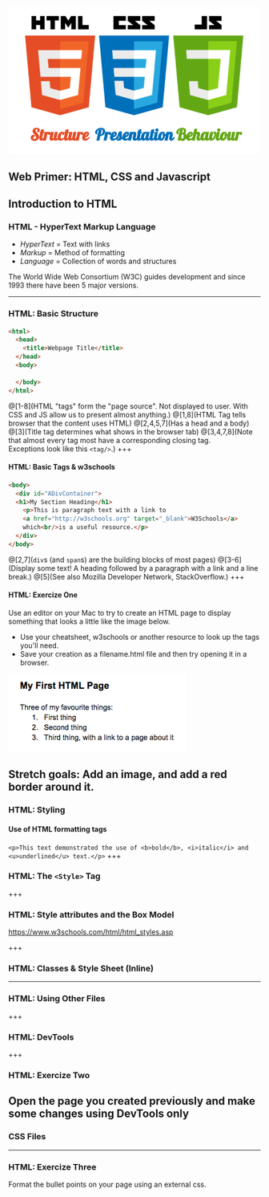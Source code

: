 ![HTML, CSS and Javascript](images/HTML-CSS-JS.png)

Web Primer: HTML, CSS and Javascript
---
## Introduction to HTML

### HTML - HyperText Markup Language

* *HyperText* = Text with links
* *Markup* = Method of formatting
* *Language* = Collection of words and structures

The World Wide Web Consortium (W3C) guides development and since 1993 there have been 5 major versions. 

---
### HTML: Basic Structure

```html
<html>
  <head>
    <title>Webpage Title</title>
  </head>
  <body>

  </body>
</html>
```
@[1-8](HTML "tags" form the "page source". Not displayed to user. With CSS and JS allow us to present almost anything.)
@[1,8](HTML Tag tells browser that the content uses HTML)
@[2,4,5,7](Has a head and a body)
@[3](Title tag determines what shows in the browser tab)
@[3,4,7,8](Note that almost every tag most have a corresponding closing tag. <br/>Exceptions look like this `<tag/>`.)
+++
#### HTML: Basic Tags & w3schools

```html
<body>
  <div id="ADivContainer">
  <h1>My Section Heading</h1>
    <p>This is paragraph text with a link to 
    <a href="http://w3schools.org" target="_blank">W3Schools</a> 
    which<br/>is a useful resource.</p>
  </div>
</body>
```
@[2,7](`div`s (and `span`s) are the building blocks of most pages)
@[3-6](Display some text! A heading followed by a paragraph with a link and a line break.)
@[5](See also Mozilla Developer Network, StackOverflow.)
+++
#### HTML: Exercize One

Use an editor on your Mac to try to create an HTML page to display something that looks a little like the image below. 
* Use your cheatsheet, w3schools or another resource to look up the tags you'll need.
* Save your creation as a filename.html file and then try opening it in a browser.

![Ex1 screenshot](images/Ex1-screenshot.png)

Stretch goals: Add an image, and add a red border around it.
---
### HTML: Styling

#### Use of HTML formatting tags

`<p>This text demonstrated the use of <b>bold</b>, <i>italic</i> and <u>underlined</u> text.</p>`
+++
### HTML: The `<Style>` Tag
+++
### HTML: Style attributes and the Box Model

https://www.w3schools.com/html/html_styles.asp

+++
### HTML: Classes & Style Sheet (Inline)
---
### HTML: Using Other Files
+++
### HTML: DevTools
+++
### HTML: Exercize Two

Open the page you created previously and make some changes using DevTools only
---
### CSS Files
---
### HTML: Exercize Three

Format the bullet points on your page using an external css.
